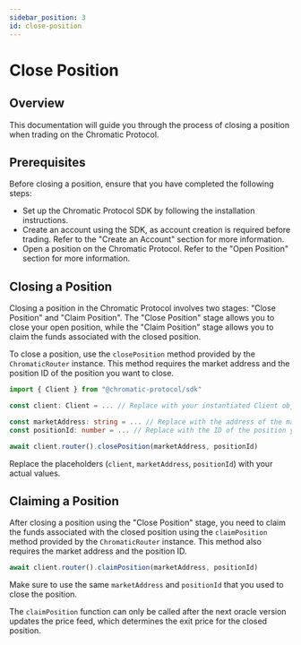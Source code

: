 ```yaml
---
sidebar_position: 3
id: close-position
---
```


# Close Position

## Overview

This documentation will guide you through the process of closing a position when trading on the Chromatic Protocol.

## Prerequisites

Before closing a position, ensure that you have completed the following steps:

- Set up the Chromatic Protocol SDK by following the installation instructions.
- Create an account using the SDK, as account creation is required before trading. Refer to the "Create an Account" section for more information.
- Open a position on the Chromatic Protocol. Refer to the "Open Position" section for more information.

## Closing a Position

Closing a position in the Chromatic Protocol involves two stages: "Close Position" and "Claim Position". The "Close Position" stage allows you to close your open position, while the "Claim Position" stage allows you to claim the funds associated with the closed position.

To close a position, use the `closePosition` method provided by the `ChromaticRouter` instance. This method requires the market address and the position ID of the position you want to close.

```typescript
import { Client } from "@chromatic-protocol/sdk"

const client: Client = ... // Replace with your instantiated Client object

const marketAddress: string = ... // Replace with the address of the market containing the position
const positionId: number = ... // Replace with the ID of the position you want to close

await client.router().closePosition(marketAddress, positionId)
```

Replace the placeholders (`client`, `marketAddress`, `positionId`) with your actual values.

## Claiming a Position

After closing a position using the "Close Position" stage, you need to claim the funds associated with the closed position using the `claimPosition` method provided by the `ChromaticRouter` instance. This method also requires the market address and the position ID.

```typescript
await client.router().claimPosition(marketAddress, positionId)
```

Make sure to use the same `marketAddress` and `positionId` that you used to close the position.

The `claimPosition` function can only be called after the next oracle version updates the price feed, which determines the exit price for the closed position.
